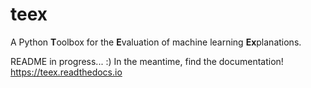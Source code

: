 # teex

A Python **T**oolbox for the **E**valuation of machine learning **Ex**planations. 

README in progress... :) In the meantime, find the documentation! https://teex.readthedocs.io
